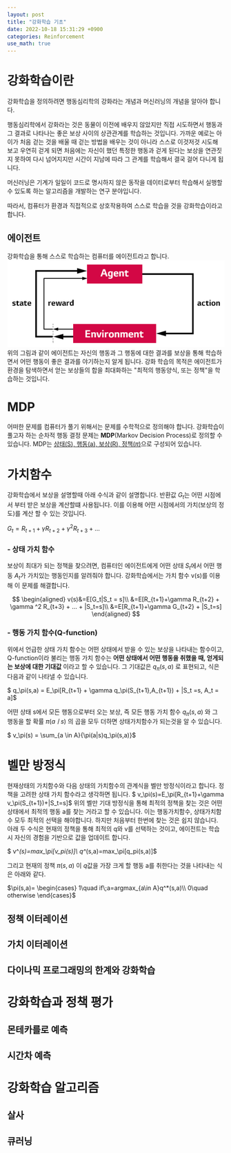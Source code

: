 ```yaml
---
layout: post
title: "강화학습 기초"
date: 2022-10-18 15:31:29 +0900
categories: Reinforcement
use_math: true
---
```


# 강화학습이란

강화학습을 정의하려면 행동심리학의 강화라는 개념과 머신러닝의 개념을 알아야 합니다.

행동심리학에서 강화라는 것은 동물이 이전에 배우지 않았지만 직접 시도하면서 행동과 그 결과로 나타나는 좋은 보상 사이의 상관관계를 학습하는 것입니다. 가까운 예로는 아이가 처음 걷는 것을 배울 때 걷는 방법을 배우는 것이 아니라 스스로 이것저것 시도해 보고 우연히 걷게 되면 처음에는 자신이 했던 특정한 행동과 걷게 된다는 보상을 연관짓지 못하여 다시 넘어지지만 시간이 지남에 따라 그 관계를 학습해서 결국 걸어 다니게 됩니다.

머신러닝은 기계가 일일이 코드로 명시하지 않은 동작을 데이터로부터 학습해서 실행할 수 있도록 하는 알고리즘을 개발하는 연구 분야입니다.

따라서, 컴퓨터가 환경과 직접적으로 상호작용하여 스스로 학습을 것을 강화학습이라고 합니다.

## 에이전트

강화학습을 통해 스스로 학습하는 컴퓨터를 에이전트라고 합니다.\
![alt text](/public/img/agent.png)\
위의 그림과 같이 에이전트는 자신의 행동과 그 행동에 대한 결과를 보상을 통해 학습하면서 어떤 행동이 좋은 결과를 야기하는지 알게 됩니다. 강화 학습의 목적은 에이전트가 환경을 탐색하면서 얻는 보상들의 합을 최대화하는 "최적의 행동양식, 또는 정책"을 학습하는 것입니다.

# MDP

어떠한 문제를 컴퓨터가 풀기 위해서는 문제를 수학적으로 정의해야 합니다. 강화학습이 풀고자 하는 순차적 행동 결정 문제는 **MDP**(Markov Decision Process)로 정의할 수 있습니다. MDP는 <u>상태(S), 행동(a), 보상(R), 정책($\pi$)</u>으로 구성되어 있습니다.

# 가치함수

강화학습에서 보상을 설명할때 아래 수식과 같이 설명합니다.
반환값 $G_t$는 어떤 시점에서 부터 받은 보상을 계산할떄 사용됩니다. 이를 이용해 어떤 시점에서의 가치(보상의 정도)를 계산 할 수 있는 것입니다.

$G_t = R_{t+1}+\gamma R_{t+2} + \gamma ^2 R_{t+3} + ...$

### - 상태 가치 함수

보상이 최대가 되는 정책을 찾으려면, 컴퓨터인 에이전트에게 어떤 상태 $S_t$에서 어떤 행동 $A_t$가 가치있는 행동인지를 알려줘야 합니다. 강화학습에서는 가치 함수 v(s)를 이용해 이 문제를 해결합니다.

$$
\begin{aligned}
v(s)&=E[G_t|S_t = s]\\
&=E[R_{t+1}+\gamma R_{t+2} + \gamma ^2 R_{t+3} + ... + |S_t=s]\\
&=E[R_{t+1}+\gamma G_{t+2} + |S_t=s]
\end{aligned}
$$

### - 행동 가치 함수(Q-function)

위에서 언급한 상태 가치 함수는 어떤 상태에서 받을 수 있는 보상을 나타내는 함수이고, Q-function이라 불리는 행동 가치 함수는 **어떤 상태에서 어떤 행동을 취했을 때, 얻게되는 보상에 대한 기대값** 이라고 할 수 있습니다. 그 기대값은 $q_\pi(s,a)$ 로 표현되고, 식은 다음과 같이 나타낼 수 있습니다.

$
q_\pi(s,a) = E_\pi[R_{t+1} + \gamma q_\pi(S_{t+1},A_{t+1}) + |S_t =s, A_t = a]$

어떤 상태 s에서 모든 행동으로부터 오는 보상, 즉 모든 행동 가치 함수 $q_\pi(s,a)$ 와 그 행동을 할 확률 $\pi({aㅣs})$ 의 곱을 모두 더하면 상태가치함수가 되는것을 알 수 있습니다.

$
v_\pi(s) = \sum_{a \in A}{\pi(a|s)q_\pi(s,a)}$

# 벨만 방정식

현재상태의 가치함수와 다음 상태의 가치함수의 관계식을 벨만 방정식이라고 합니다. 정책을 고려한 상태 가치 함수라고 생각하면 됩니다.
$
v_\pi(s)=E_\pi[R_{t+1}+\gamma v_\pi(S_{t+1})+|S_t=s]$
위의 벨만 기대 방정식을 통해 최적의 정책을 찾는 것은 어떤 상태에서 최적의 행동 a를 찾는 거라고 할 수 있습니다. 이는 행동가치함수, 상태가치함수 모두 최적의 선택을 해야합니다. 하지만 처음부터 한번에 찾는 것은 쉽지 않습니다. 아래 두 수식은 현재의 정책을 통해 최적의 q와 v를 선택하는 것이고, 에이전트는 학습시 자신의 경험을 기반으로 값을 업데이트 합니다.

$
v^*(s)=max_\pi[v_pi(s)]\\
q^*(s,a)=max_\pi[q_pi(s,a)]$

그리고 현재의 정책 $\pi(s,a)$ 이 $q$값을 가장 크게 할 행동 a를 취한다는 것을 나타내는 식은 아래와 같다.

$\pi(s,a)=
\begin{cases}
1\quad if\;a=argmax_{a\in A}q^*(s,a)\\ 0\quad otherwise
\end{cases}$

## 정책 이터레이션

## 가치 이터레이션

## 다이나믹 프로그래밍의 한계와 강화학습

# 강화학습과 정책 평가

## 몬테카를로 예측

## 시간차 예측

# 강화학습 알고리즘

## 살사

## 큐러닝
